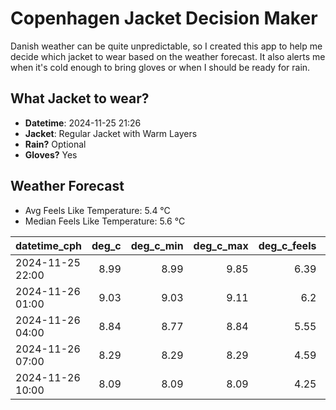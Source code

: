
# Copenhagen Jacket Decision Maker

Danish weather can be quite unpredictable, so I created this app to help me decide which jacket to wear based on the weather forecast. 
It also alerts me when it's cold enough to bring gloves or when I should be ready for rain.

## What Jacket to wear?

- **Datetime**: 2024-11-25 21:26
- **Jacket**: Regular Jacket with Warm Layers
- **Rain?** Optional
- **Gloves?** Yes

## Weather Forecast
- Avg Feels Like Temperature: 5.4 °C
- Median Feels Like Temperature: 5.6 °C

| datetime_cph     |   deg_c |   deg_c_min |   deg_c_max |   deg_c_feels | weather   | wind   | rain   |
|:-----------------|--------:|------------:|------------:|--------------:|:----------|:-------|:-------|
| 2024-11-25 22:00 |    8.99 |        8.99 |        9.85 |          6.39 | Rain      | Low    | Low    |
| 2024-11-26 01:00 |    9.03 |        9.03 |        9.11 |          6.2  | Clouds    | High   | None   |
| 2024-11-26 04:00 |    8.84 |        8.77 |        8.84 |          5.55 | Clouds    | High   | None   |
| 2024-11-26 07:00 |    8.29 |        8.29 |        8.29 |          4.59 | Clouds    | High   | None   |
| 2024-11-26 10:00 |    8.09 |        8.09 |        8.09 |          4.25 | Clouds    | High   | None   |
        